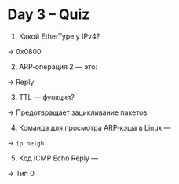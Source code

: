 # Day 3 – Quiz

1. Какой EtherType у IPv4?

-> 	0x0800 

2. ARP‑операция 2 — это:

-> 	Reply

3. TTL — функция?

-> 	Предотвращает зацикливание пакетов

4. Команда для просмотра ARP‑кэша в Linux —

-> 	`ip neigh`

5. Код ICMP Echo Reply —

-> 	Тип 0
